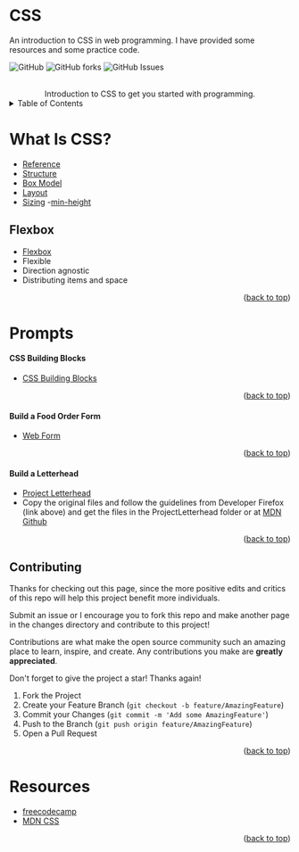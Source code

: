 # CSS
An introduction to CSS in web programming. I have provided some resources and some practice code.
<!--  SHIELDS  -->
![GitHub](https://img.shields.io/github/license/wonntann/learning-area?color=informational&logoColor=yellow&style=for-the-badge)
![GitHub forks](https://img.shields.io/github/forks/wonntann/learning-area?color=red&style=for-the-badge)
![GitHub Issues](https://img.shields.io/github/issues-raw/wonntann/learning-area?color=critical&style=for-the-badge)


<!--  PROJECT INTRO  -->
<br />
<div align="center">Introduction to CSS to get you started with programming.</div>


<!--  TABLE OF CONTENTS  -->
<details>
  <summary>Table of Contents</summary>
  <ol>
        <li>
        <a href="#what-is-oop">What is CSS?</a></li>
        <ul>
            <li><a href="#getting-started">Flexbox</a></li>
            <li><a href="#prerequisites">Prompts</a></li>
        </ul>      
        <li><a href="#contributing">Contributing</a></li>
        <li><a href="#resources">Resources</a></li>
    </ol>
</details>

# What Is CSS?
- [Reference](https://developer.mozilla.org/en-US/docs/Web/CSS/Reference)
- [Structure](https://developer.mozilla.org/en-US/docs/Learn/CSS/First_steps/How_CSS_is_structured)
- [Box Model](https://www.w3.org/TR/css-box-3/)
- [Layout](https://developer.mozilla.org/en-US/docs/Learn/CSS/CSS_layout)
- [Sizing](https://developer.mozilla.org/en-US/docs/Learn/CSS/Building_blocks/Sizing_items_in_CSS)
-[min-height](https://developer.mozilla.org/en-US/docs/Web/CSS/min-height)

## Flexbox
- [Flexbox](https://developer.mozilla.org/en-US/docs/Web/CSS/CSS_Flexible_Box_Layout/Basic_Concepts_of_Flexbox)
- Flexible
- Direction agnostic
- Distributing items and space

<p align="right">(<a href="#top">back to top</a>)</p>

# Prompts
#### CSS Building Blocks
- [CSS Building Blocks](https://developer.mozilla.org/en-US/docs/Learn/CSS/Building_blocks)

<p align="right">(<a href="#top">back to top</a>)</p>

#### Build a Food Order Form
- [Web Form](https://developer.mozilla.org/en-US/docs/Learn/Forms/Your_first_form)

<p align="right">(<a href="#top">back to top</a>)</p>

#### Build a Letterhead
- [Project Letterhead](https://developer.mozilla.org/en-US/docs/Learn/CSS/Building_blocks/Creating_fancy_letterheaded_paper)
- Copy the original files and follow the guidelines from Developer Firefox (link above) and get the files in the ProjectLetterhead folder or at [MDN Github](https://github.com/mdn/learning-area/tree/main/css/styling-boxes/letterheaded-paper-start)

<p align="right">(<a href="#top">back to top</a>)</p>


## Contributing
Thanks for checking out this page, since the more positive edits and critics of this repo will help this project benefit more individuals.

Submit an issue or I encourage you to fork this repo and make another page in the changes directory and contribute to this project!

Contributions are what make the open source community such an amazing place to learn, inspire, and create. Any contributions you make are **greatly appreciated**.

Don't forget to give the project a star! Thanks again!

1. Fork the Project
2. Create your Feature Branch (`git checkout -b feature/AmazingFeature`)
3. Commit your Changes (`git commit -m 'Add some AmazingFeature'`)
4. Push to the Branch (`git push origin feature/AmazingFeature`)
5. Open a Pull Request

<p align="right">(<a href="#top">back to top</a>)</p>

# Resources
- [freecodecamp](https://www.youtube.com/watch?v=PkZNo7MFNFg)
- [MDN CSS](https://developer.mozilla.org/en-US/docs/Web/CSS)

<p align="right">(<a href="#top">back to top</a>)</p>

